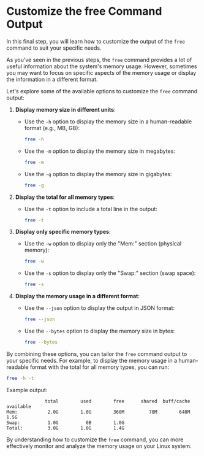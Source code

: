 # Customize the free Command Output

In this final step, you will learn how to customize the output of the `free` command to suit your specific needs.

As you've seen in the previous steps, the `free` command provides a lot of useful information about the system's memory usage. However, sometimes you may want to focus on specific aspects of the memory usage or display the information in a different format.

Let's explore some of the available options to customize the `free` command output:

1. **Display memory size in different units**:

   - Use the `-h` option to display the memory size in a human-readable format (e.g., MB, GB):
     ```bash
     free -h
     ```
   - Use the `-m` option to display the memory size in megabytes:
     ```bash
     free -m
     ```
   - Use the `-g` option to display the memory size in gigabytes:
     ```bash
     free -g
     ```

2. **Display the total for all memory types**:

   - Use the `-t` option to include a total line in the output:
     ```bash
     free -t
     ```

3. **Display only specific memory types**:

   - Use the `-w` option to display only the "Mem:" section (physical memory):
     ```bash
     free -w
     ```
   - Use the `-s` option to display only the "Swap:" section (swap space):
     ```bash
     free -s
     ```

4. **Display the memory usage in a different format**:
   - Use the `--json` option to display the output in JSON format:
     ```bash
     free --json
     ```
   - Use the `--bytes` option to display the memory size in bytes:
     ```bash
     free --bytes
     ```

By combining these options, you can tailor the `free` command output to your specific needs. For example, to display the memory usage in a human-readable format with the total for all memory types, you can run:

```bash
free -h -t
```

Example output:

```
              total        used        free      shared  buff/cache   available
Mem:           2.0G        1.0G        360M         70M        640M        1.5G
Swap:          1.0G          0B        1.0G
Total:         3.0G        1.0G        1.4G
```

By understanding how to customize the `free` command, you can more effectively monitor and analyze the memory usage on your Linux system.
